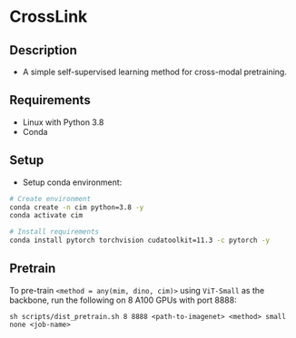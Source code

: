 # CrossLink

## Description
* A simple self-supervised learning method for cross-modal pretraining.

## Requirements
* Linux with Python 3.8
* Conda

## Setup
- Setup conda environment:
```bash
# Create environment
conda create -n cim python=3.8 -y
conda activate cim

# Install requirements
conda install pytorch torchvision cudatoolkit=11.3 -c pytorch -y
```

## Pretrain

To pre-train `<method = any(mim, dino, cim)>` using `ViT-Small` as the backbone, run the following on 8 A100 GPUs with port 8888:
```shell
sh scripts/dist_pretrain.sh 8 8888 <path-to-imagenet> <method> small none <job-name>
```
